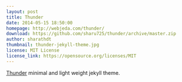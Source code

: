 ```yaml
---
layout: post
title: Thunder
date: 2014-05-15 18:50:00
homepage: http://webjeda.com/thunder/
download: https://github.com/sharu725/thunder/archive/master.zip
author: sharathdt
thumbnail: thunder-jekyll-theme.jpg
license: MIT License
license_link: https://opensource.org/licenses/MIT
---
```


[Thunder](http://webjeda.com/thunder/) minimal and light weight jekyll theme.
